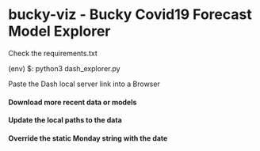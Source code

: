 # bucky-viz - Bucky Covid19 Forecast Model Explorer

Check the requirements.txt 

(env) $: python3 dash_explorer.py

Paste the Dash local server link into a Browser


#### Download more recent data or models
#### Update the local paths to the data
#### Override the static Monday string with the date

